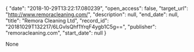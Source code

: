 {
  "date": "2018-10-29T13:22:17.080239", 
  "open_access": false, 
  "target_url": "http://www.remoracleaning.com/", 
  "description": null, 
  "end_date": null, 
  "title": "Remora Cleaning Ltd", 
  "record_id": "20181029T132217/6LGvlsQhf1YrqF4ygb1C5g==", 
  "publisher": "remoracleaning.com", 
  "start_date": null
}

None